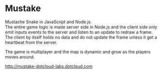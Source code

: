 Mustake
=======

Mustache Snake in JavaScript and Node.js.  
The entire game logic is made server side in Node.js and the client side only emit inputs events to the server and listen to an update to redraw a frame.  
The client by itself holds no data and do not update the frame unless it get a heartbeat from the server.  

The game is multiplayer and the map is dynamic and grow as the players moves around. 


http://mustake-dotcloud-labs.dotcloud.com

